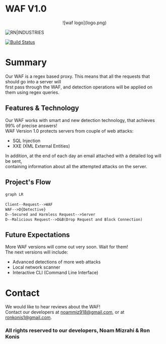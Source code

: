 # WAF V1.0
<div align="center">
![waf logo](logo.png)
</div>

![RN|INDUSTRIES](https://cldup.com/dTxpPi9lDf.thumb.png)

[![Build Status](https://travis-ci.org/joemccann/dillinger.svg?branch=master)](https://gitlab.com/magshimim-markez-2021/10/1003/pardes-hana-1003-waf/-/tree/master)

# Summary
Our WAF is a regex based proxy. This means that all the requests that should go into a server will <br>
first pass through the WAF, and detection operations will be applied on them using regex queries.<br>

## Features & Technology
Our WAF works with smart and new detection technology, that achieves 99% of precise answers!<br>
WAF Version 1.0 protects servers from couple of web attacks:
- SQL Injection
- XXE (XML External Entities)

In addition, at the end of each day an email attached with a detailed log will be sent,<br>
containing information about all the attempted attacks on the server.

## Project's Flow
```mermaid
graph LR

Client--Request-->WAF
WAF-->D{Detective}
D--Secured and Harmless Request-->Server
D--Malicious Request-->D&B(Drop Request and Block Connection)
```

## Future Expectations
More WAF versions will come out very soon. Wait for them!<br>
The next versions will include:
- Advanced detections of more web attacks
- Local network scanner
- Interactive CLI (Command Line Interface)

# Contact
We would like to hear reviews about the WAF!<br>
Contact our developers at [noammiz918@gmail.com](mailto:noammiz918@gmail.com), or at [ronkonis1@gmail.com](mailto:ronkonis1@gmail.com).

### All rights reserved to our developers, Noam Mizrahi & Ron Konis
